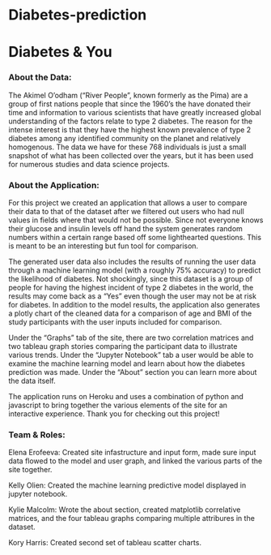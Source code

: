 # Diabetes-prediction

<h1>Diabetes & You</h1>

<h3>About the Data:</h3>

The Akimel O’odham (“River People”, known formerly as the Pima) are a group of first nations people that since the 1960’s the have donated their time and information to various scientists that have greatly increased global understanding of the factors relate to type 2 diabetes. The reason for the intense interest is that they have the highest known prevalence of type 2 diabetes among any identified community on the planet and relatively homogenous.
The data we have for these 768 individuals is just a small snapshot of what has been collected over the years, but it has been used for numerous studies and data science projects.

<h3>About the Application:</h3>

For this project we created an application that allows a user to compare their data to that of the dataset after we filtered out users who had null values in fields where that would not be possible. Since not everyone knows their glucose and insulin levels off hand the system generates random numbers within a certain range based off some lighthearted questions. This is meant to be an interesting but fun tool for comparison.

The generated user data also includes the results of running the user data through a machine learning model (with a roughly 75% accuracy) to predict the likelihood of diabetes. Not shockingly, since this dataset is a group of people for having the highest incident of type 2 diabetes in the world, the results may come back as a “Yes” even though the user may not be at risk for diabetes. In addition to the model results, the application also generates a plotly chart of the cleaned data for a comparison of age and BMI of the study participants with the user inputs included for comparison.

Under the “Graphs” tab of the site, there are two correlation matrices and two tableau graph stories comparing the participant data to illustrate various trends. Under the “Jupyter Notebook” tab a user would be able to examine the machine learning model and learn about how the diabetes prediction was made. Under the “About” section you can learn more about the data itself.

The application runs on Heroku and uses a combination of python and javascript to bring together the various elements of the site for an interactive experience.
Thank you for checking out this project!

<h3>Team & Roles:</h3>
<p>Elena Erofeeva: Created site infastructure and input form, made sure input data flowed to the model and user graph, and linked the various parts of the site together.</p>
<p>Kelly Olien: Created the machine learning predictive model displayed in jupyter notebook.</p>
<p>Kylie Malcolm: Wrote the about section, created matplotlib correlative matrices, and the four tableau graphs comparing multiple attribures in the dataset.</p>
<p>Kory Harris: Created second set of tableau scatter charts.</p>
